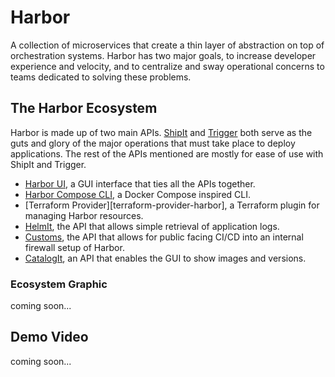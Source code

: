 # Harbor

A collection of microservices that create a thin layer of abstraction on top of
orchestration systems. Harbor has two major goals, to increase developer experience and
velocity, and to centralize and sway operational concerns to teams dedicated to solving
these problems.


## The Harbor Ecosystem

Harbor is made up of two main APIs. [ShipIt][shipit] and [Trigger][trigger] both serve as the guts and glory of
the major operations that must take place to deploy applications. The rest of the APIs mentioned are mostly
for ease of use with ShipIt and Trigger.

- [Harbor UI][harbor-ui], a GUI interface that ties all the APIs together.
- [Harbor Compose CLI][harbor-compose], a Docker Compose inspired CLI.
- [Terraform Provider][terraform-provider-harbor], a Terraform plugin for managing Harbor resources.
- [HelmIt][helmit], the API that allows simple retrieval of application logs.
- [Customs][customs], the API that allows for public facing CI/CD into an internal firewall setup of Harbor.
- [CatalogIt][catalogit], an API that enables the GUI to show images and versions.


### Ecosystem Graphic

coming soon...


## Demo Video

coming soon...



[shipit]: https://github.com/turnerlabs/shipit-api
[trigger]: https://github.com/turnerlabs/trigger-api
[harbor-ui]: https://github.com/turnerlabs/harbor-ui
[harbor-compose]: https://github.com/turnerlabs/harbor-compose
[helmit]: https://github.com/turnerlabs/helmit-api
[customs]: https://github.com/turnerlabs/customs-api
[catalogit]: https://github.com/turnerlabs/catalogit-api
